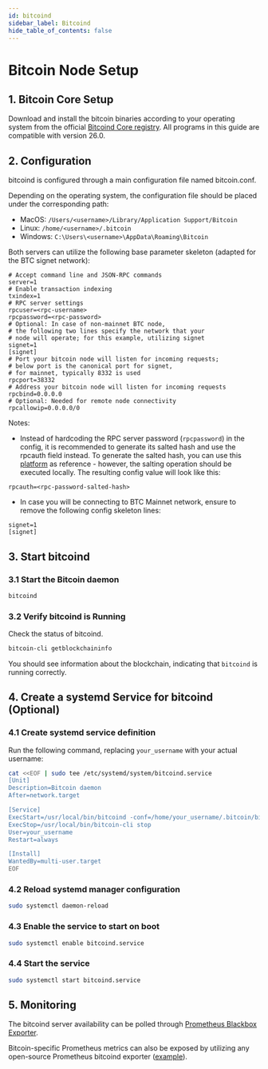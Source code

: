 ```yaml
---
id: bitcoind
sidebar_label: Bitcoind
hide_table_of_contents: false
---
```

# Bitcoin Node Setup

## 1. Bitcoin Core Setup

Download and install the bitcoin binaries according to your operating system
from the official
[Bitcoind Core registry](https://bitcoincore.org/bin/bitcoin-core-26.0/).
All programs in this guide are compatible with version 26.0.

## 2. Configuration

bitcoind is configured through a main configuration file named bitcoin.conf.

Depending on the operating system,
the configuration file should be placed under the corresponding path:

- MacOS: `/Users/<username>/Library/Application Support/Bitcoin`
- Linux: `/home/<username>/.bitcoin`
- Windows: `C:\Users\<username>\AppData\Roaming\Bitcoin`

Both servers can utilize the following base parameter skeleton
(adapted for the BTC signet network):

```text
# Accept command line and JSON-RPC commands
server=1
# Enable transaction indexing
txindex=1
# RPC server settings
rpcuser=<rpc-username>
rpcpassword=<rpc-password>
# Optional: In case of non-mainnet BTC node,
# the following two lines specify the network that your
# node will operate; for this example, utilizing signet
signet=1
[signet]
# Port your bitcoin node will listen for incoming requests;
# below port is the canonical port for signet,
# for mainnet, typically 8332 is used
rpcport=38332
# Address your bitcoin node will listen for incoming requests
rpcbind=0.0.0.0
# Optional: Needed for remote node connectivity
rpcallowip=0.0.0.0/0
```

Notes:

- Instead of hardcoding the RPC server password (`rpcpassword`) in the config,
it is recommended to generate its salted hash and use the rpcauth field instead.
To generate the salted hash, you can use
this [platform](https://jlopp.github.io/bitcoin-core-rpc-auth-generator/)
as reference - however, the salting operation should be executed locally.
The resulting config value will look like this:

```text
rpcauth=<rpc-password-salted-hash>
```

- In case you will be connecting to BTC Mainnet network,
ensure to remove the following config skeleton lines:

```text
signet=1
[signet]
```

## 3. Start bitcoind

### 3.1 Start the Bitcoin daemon

```bash
bitcoind
```

### 3.2 Verify bitcoind is Running

Check the status of bitcoind.

```bash
bitcoin-cli getblockchaininfo
```

You should see information about the blockchain,
indicating that `bitcoind` is running correctly.

## 4. Create a systemd Service for bitcoind (Optional)

### 4.1 Create systemd service definition

Run the following command, replacing `your_username` with your actual username:

```bash
cat <<EOF | sudo tee /etc/systemd/system/bitcoind.service
[Unit]
Description=Bitcoin daemon
After=network.target

[Service]
ExecStart=/usr/local/bin/bitcoind -conf=/home/your_username/.bitcoin/bitcoin.conf
ExecStop=/usr/local/bin/bitcoin-cli stop
User=your_username
Restart=always

[Install]
WantedBy=multi-user.target
EOF
```

### 4.2 Reload systemd manager configuration

```bash
sudo systemctl daemon-reload
```

### 4.3 Enable the service to start on boot

```bash
sudo systemctl enable bitcoind.service
```

### 4.4 Start the service

```bash
sudo systemctl start bitcoind.service
```

## 5. Monitoring

The bitcoind server availability can be polled through
[Prometheus Blackbox Exporter](https://github.com/prometheus/blackbox_exporter).

Bitcoin-specific Prometheus metrics can also be exposed
by utilizing any open-source Prometheus bitcoind exporter
([example](https://github.com/jvstein/bitcoin-prometheus-exporter?tab=readme-ov-file)).
